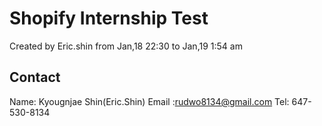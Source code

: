 # Shopify Internship Test
Created by Eric.shin from Jan,18 22:30 to Jan,19 1:54 am


## Contact
Name: Kyougnjae Shin(Eric.Shin)
Email :rudwo8134@gmail.com
Tel: 647-530-8134
